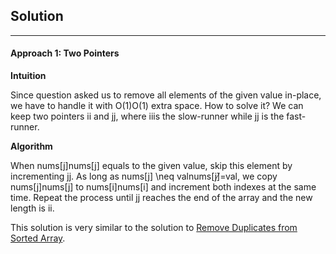 ## Solution

------

#### Approach 1: Two Pointers

**Intuition**

Since question asked us to remove all elements of the given value in-place, we have to handle it with O(1)O(1) extra space. How to solve it? We can keep two pointers ii and jj, where iiis the slow-runner while jj is the fast-runner.

**Algorithm**

When nums[j]nums[j] equals to the given value, skip this element by incrementing jj. As long as nums[j] \neq valnums[j]̸=val, we copy nums[j]nums[j] to nums[i]nums[i] and increment both indexes at the same time. Repeat the process until jj reaches the end of the array and the new length is ii.

This solution is very similar to the solution to [Remove Duplicates from Sorted Array](https://leetcode.com/articles/remove-duplicates-from-sorted-array/).